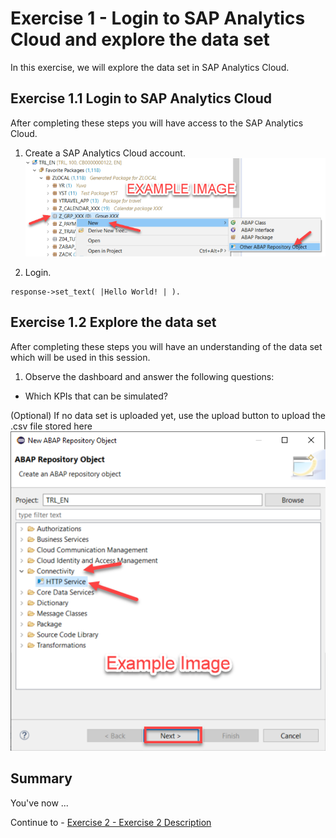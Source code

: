 # Exercise 1 - Login to SAP Analytics Cloud and explore the data set

In this exercise, we will explore the data set in SAP Analytics Cloud.

## Exercise 1.1 Login to SAP Analytics Cloud

After completing these steps you will have access to the SAP Analytics Cloud.

1. Create a SAP Analytics Cloud account.
<br>![](/exercises/ex1/images/01_01_0010.png)

2.	Login.
```abap
response->set_text( |Hello World! | ). 
```



## Exercise 1.2 Explore the data set 

After completing these steps you will have an understanding of the data set which will be used in this session.

1.	Observe the dashboard and answer the following questions:
- Which KPIs that can be simulated?



(Optional) If no data set is uploaded yet, use the upload button to upload the .csv file stored here <br>![](/exercises/ex1/images/01_02_0010.png)

## Summary

You've now ...

Continue to - [Exercise 2 - Exercise 2 Description](../ex2/README.md)

